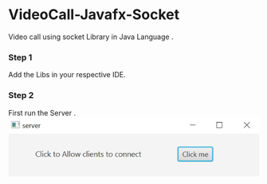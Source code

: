 # VideoCall-Javafx-Socket
Video call using socket Library in Java Language .

### Step 1
Add the Libs in your respective IDE.

### Step 2
 First run the Server .
 ![Server!](https://github.com/RizwanSabir/VideoCall-Javafx-Socket/blob/master/Pictures/Server1.PNG)
